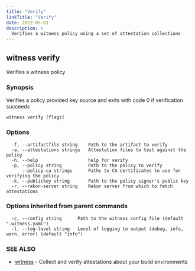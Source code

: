 ```yaml
---
title: "Verify"
linkTitle: "Verify"
date: 2022-05-01
description: >
  Verifies a witness policy using a set of attestation collections
---
```


## witness verify

Verifies a witness policy

### Synopsis

Verifies a policy provided key source and exits with code 0 if verification succeeds

```
witness verify [flags]
```

### Options

```
  -f, --artifactfile string    Path to the artifact to verify
  -a, --attestations strings   Attestation files to test against the policy
  -h, --help                   help for verify
  -p, --policy string          Path to the policy to verify
      --policy-ca strings      Paths to CA certificates to use for verifying the policy
  -k, --publickey string       Path to the policy signer's public key
  -r, --rekor-server string    Rekor server from which to fetch attestations
```

### Options inherited from parent commands

```
  -c, --config string      Path to the witness config file (default ".witness.yaml")
  -l, --log-level string   Level of logging to output (debug, info, warn, error) (default "info")
```

### SEE ALSO

* [witness](witness.md)	 - Collect and verify attestations about your build environments

